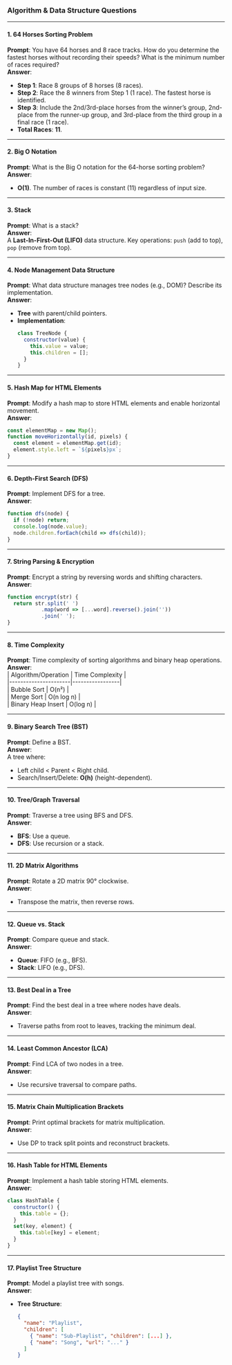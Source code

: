 ### Algorithm & Data Structure Questions

---

#### **1. 64 Horses Sorting Problem**  
**Prompt**: You have 64 horses and 8 race tracks. How do you determine the fastest horses without recording their speeds? What is the minimum number of races required?  
**Answer**:  
- **Step 1**: Race 8 groups of 8 horses (8 races).  
- **Step 2**: Race the 8 winners from Step 1 (1 race). The fastest horse is identified.  
- **Step 3**: Include the 2nd/3rd-place horses from the winner’s group, 2nd-place from the runner-up group, and 3rd-place from the third group in a final race (1 race).  
- **Total Races**: **11**.  

---

#### **2. Big O Notation**  
**Prompt**: What is the Big O notation for the 64-horse sorting problem?  
**Answer**:  
- **O(1)**. The number of races is constant (11) regardless of input size.  

---

#### **3. Stack**  
**Prompt**: What is a stack?  
**Answer**:  
A **Last-In-First-Out (LIFO)** data structure. Key operations: `push` (add to top), `pop` (remove from top).  

---

#### **4. Node Management Data Structure**  
**Prompt**: What data structure manages tree nodes (e.g., DOM)? Describe its implementation.  
**Answer**:  
- **Tree** with parent/child pointers.  
- **Implementation**:  
  ```javascript
  class TreeNode {
    constructor(value) {
      this.value = value;
      this.children = [];
    }
  }
  ```

---

#### **5. Hash Map for HTML Elements**  
**Prompt**: Modify a hash map to store HTML elements and enable horizontal movement.  
**Answer**:  
```javascript
const elementMap = new Map();
function moveHorizontally(id, pixels) {
  const element = elementMap.get(id);
  element.style.left = `${pixels}px`;
}
```

---

#### **6. Depth-First Search (DFS)**  
**Prompt**: Implement DFS for a tree.  
**Answer**:  
```javascript
function dfs(node) {
  if (!node) return;
  console.log(node.value);
  node.children.forEach(child => dfs(child));
}
```

---

#### **7. String Parsing & Encryption**  
**Prompt**: Encrypt a string by reversing words and shifting characters.  
**Answer**:  
```javascript
function encrypt(str) {
  return str.split(' ')
           .map(word => [...word].reverse().join(''))
           .join(' ');
}
```

---

#### **8. Time Complexity**  
**Prompt**: Time complexity of sorting algorithms and binary heap operations.  
**Answer**:  
| Algorithm/Operation | Time Complexity |  
|----------------------|-----------------|  
| Bubble Sort          | O(n²)           |  
| Merge Sort           | O(n log n)      |  
| Binary Heap Insert   | O(log n)        |  

---

#### **9. Binary Search Tree (BST)**  
**Prompt**: Define a BST.  
**Answer**:  
A tree where:  
- Left child < Parent < Right child.  
- Search/Insert/Delete: **O(h)** (height-dependent).  

---

#### **10. Tree/Graph Traversal**  
**Prompt**: Traverse a tree using BFS and DFS.  
**Answer**:  
- **BFS**: Use a queue.  
- **DFS**: Use recursion or a stack.  

---

#### **11. 2D Matrix Algorithms**  
**Prompt**: Rotate a 2D matrix 90° clockwise.  
**Answer**:  
- Transpose the matrix, then reverse rows.  

---

#### **12. Queue vs. Stack**  
**Prompt**: Compare queue and stack.  
**Answer**:  
- **Queue**: FIFO (e.g., BFS).  
- **Stack**: LIFO (e.g., DFS).  

---

#### **13. Best Deal in a Tree**  
**Prompt**: Find the best deal in a tree where nodes have deals.  
**Answer**:  
- Traverse paths from root to leaves, tracking the minimum deal.  

---

#### **14. Least Common Ancestor (LCA)**  
**Prompt**: Find LCA of two nodes in a tree.  
**Answer**:  
- Use recursive traversal to compare paths.  

---

#### **15. Matrix Chain Multiplication Brackets**  
**Prompt**: Print optimal brackets for matrix multiplication.  
**Answer**:  
- Use DP to track split points and reconstruct brackets.  

---

#### **16. Hash Table for HTML Elements**  
**Prompt**: Implement a hash table storing HTML elements.  
**Answer**:  
```javascript
class HashTable {
  constructor() {
    this.table = {};
  }
  set(key, element) {
    this.table[key] = element;
  }
}
```

---

#### **17. Playlist Tree Structure**  
**Prompt**: Model a playlist tree with songs.  
**Answer**:  
- **Tree Structure**:  
  ```json
  {
    "name": "Playlist",
    "children": [
      { "name": "Sub-Playlist", "children": [...] },
      { "name": "Song", "url": "..." }
    ]
  }
  ```  

